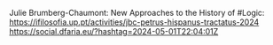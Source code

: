 Julie Brumberg-Chaumont: New Approaches to the History of #Logic: https://ifilosofia.up.pt/activities/jbc-petrus-hispanus-tractatus-2024 https://social.dfaria.eu/?hashtag=2024-05-01T22:04:01Z